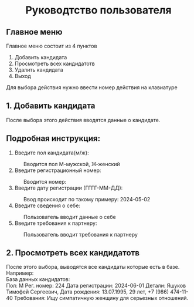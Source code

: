 <h1 align=center> Руководтство пользователя </h1>
<h2>Главное меню</h2>
<p>
  Главное меню состоит из 4 пунктов
<ol>
  <li>Добавить кандидата</li>
  <li>Просмотреть всех кандидатотв</li>
  <li>Удалить кандидата</li>
  <li>Выход</li>
</ol>
Для выбора действия нужно ввести номер действия на клавиатуре
</p>
<h2>1. Добавить кандидата</h2>
<p>
  После выбора этого действия вводятся данные о кандидате.
<br><h2>Подробная инструкция:</h2>
  <ol>
    <li>Введите пол кандидата(м/ж): </li>
    <ul>Вводится пол М-мужской, Ж-женский</ul>
    <li>Введите регистрационный номер:</li>
    <ul>Вводится номер:</ul>
    <li>Введите дату регистрации (ГГГГ-ММ-ДД):</li>
    <ul>Ввод происходит по такому примеру: 2024-05-02 </ul>
    <li>Введите сведения о себе:</li>
    <ul>Пользователь вводит данные о себе</ul>
   <li>Введите требования к партнеру:</li>
    <ul>Пользователь вводит требования к партнеру</ul>
  </ol>
</p>
<h2>2. Просмотреть всех кандидатотв</h2>
<p>
  После этого выбора, выводятся все кандидаты которые есть в базе.
  <br>Например:
  <br>База данных кандидатов: 
  <br>Пол: М Рег. номер: 224 Дата регистрации: 2024-06-01 Детали: Яшуков Тимофей Сергеевич, Дата рождения: 13.07.1995, 29 лет, +7 (986) 474-11-40 Требования: Ищу симпатичную женщину для серьезных отношений.
</p>

